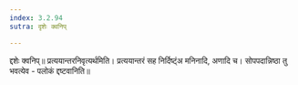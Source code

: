 ```yaml
---
index: 3.2.94
sutra: दृशेः क्वनिप्

---
```

 द्दशेः क्वनिप्॥ प्रत्ययान्तरनिवृत्यर्थमिति। प्रत्ययान्तरं सह निर्दिष्ट्ंअ मनिनादि, अणादि च। सोपपदान्निष्ठा तु भवत्येव - पलोकं द्दष्टवानिति॥